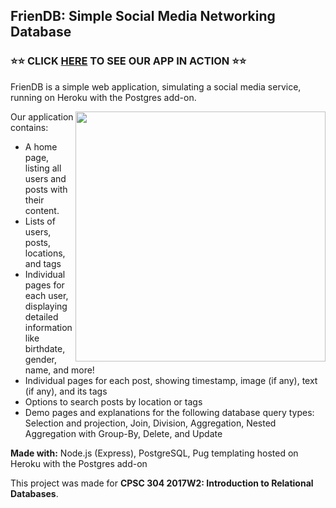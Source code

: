 ## FrienDB: Simple Social Media Networking Database

### ⭐️⭐️ CLICK [HERE](https://friendb.herokuapp.com/) TO SEE OUR APP IN ACTION ⭐️⭐️ ###

FrienDB is a simple web application, simulating a social media service, running on Heroku with the Postgres add-on.

<img align='right' width='400' src='https://github.com/kristenkwong/frienDB/blob/master/public/images/preview.gif?raw=true'>

Our application contains:
* A home page, listing all users and posts with their content.
* Lists of users, posts, locations, and tags
* Individual pages for each user, displaying detailed information like birthdate, gender, name, and more!
* Individual pages for each post, showing timestamp, image (if any), text (if any), and its tags
* Options to search posts by location or tags
* Demo pages and explanations for the following database query types: Selection and projection, Join, Division, Aggregation, Nested Aggregation with Group-By, Delete, and Update

**Made with:** Node.js (Express), PostgreSQL, Pug templating hosted on Heroku with the Postgres add-on

This project was made for **CPSC 304 2017W2: Introduction to Relational Databases**.
